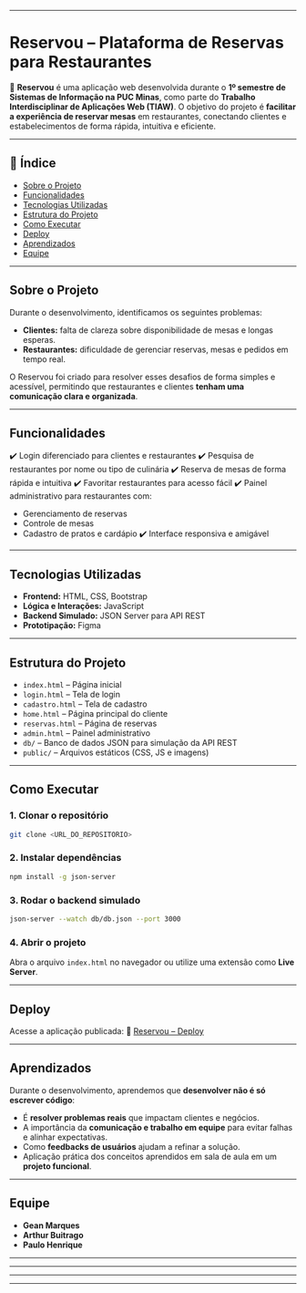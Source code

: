 

---

# **Reservou – Plataforma de Reservas para Restaurantes**

🚀 **Reservou** é uma aplicação web desenvolvida durante o **1º semestre de Sistemas de Informação na PUC Minas**, como parte do **Trabalho Interdisciplinar de Aplicações Web (TIAW)**.
O objetivo do projeto é **facilitar a experiência de reservar mesas** em restaurantes, conectando clientes e estabelecimentos de forma rápida, intuitiva e eficiente.

---

## **📌 Índice**

* [Sobre o Projeto](#sobre-o-projeto)
* [Funcionalidades](#funcionalidades)
* [Tecnologias Utilizadas](#tecnologias-utilizadas)
* [Estrutura do Projeto](#estrutura-do-projeto)
* [Como Executar](#como-executar)
* [Deploy](#deploy)
* [Aprendizados](#aprendizados)
* [Equipe](#equipe)

---

## **Sobre o Projeto**

Durante o desenvolvimento, identificamos os seguintes problemas:

* **Clientes:** falta de clareza sobre disponibilidade de mesas e longas esperas.
* **Restaurantes:** dificuldade de gerenciar reservas, mesas e pedidos em tempo real.

O Reservou foi criado para resolver esses desafios de forma simples e acessível, permitindo que restaurantes e clientes **tenham uma comunicação clara e organizada**.

---

## **Funcionalidades**

✔️ Login diferenciado para clientes e restaurantes
✔️ Pesquisa de restaurantes por nome ou tipo de culinária
✔️ Reserva de mesas de forma rápida e intuitiva
✔️ Favoritar restaurantes para acesso fácil
✔️ Painel administrativo para restaurantes com:

* Gerenciamento de reservas
* Controle de mesas
* Cadastro de pratos e cardápio
  ✔️ Interface responsiva e amigável

---

## **Tecnologias Utilizadas**

* **Frontend:** HTML, CSS, Bootstrap
* **Lógica e Interações:** JavaScript
* **Backend Simulado:** JSON Server para API REST
* **Prototipação:** Figma

---

## **Estrutura do Projeto**

* `index.html` – Página inicial
* `login.html` – Tela de login
* `cadastro.html` – Tela de cadastro
* `home.html` – Página principal do cliente
* `reservas.html` – Página de reservas
* `admin.html` – Painel administrativo
* `db/` – Banco de dados JSON para simulação da API REST
* `public/` – Arquivos estáticos (CSS, JS e imagens)

---

## **Como Executar**

### **1. Clonar o repositório**

```bash
git clone <URL_DO_REPOSITORIO>
```

### **2. Instalar dependências**

```bash
npm install -g json-server
```

### **3. Rodar o backend simulado**

```bash
json-server --watch db/db.json --port 3000
```

### **4. Abrir o projeto**

Abra o arquivo `index.html` no navegador ou utilize uma extensão como **Live Server**.

---

## **Deploy**

Acesse a aplicação publicada:
🔗 [Reservou – Deploy](https://lnkd.in/gcDhAH_G)

---

## **Aprendizados**

Durante o desenvolvimento, aprendemos que **desenvolver não é só escrever código**:

* É **resolver problemas reais** que impactam clientes e negócios.
* A importância da **comunicação e trabalho em equipe** para evitar falhas e alinhar expectativas.
* Como **feedbacks de usuários** ajudam a refinar a solução.
* Aplicação prática dos conceitos aprendidos em sala de aula em um **projeto funcional**.

---

## **Equipe**

* **Gean Marques**
* **Arthur Buitrago**
* **Paulo Henrique** 
* ** **
* ** ** 
* ** ** 

---

